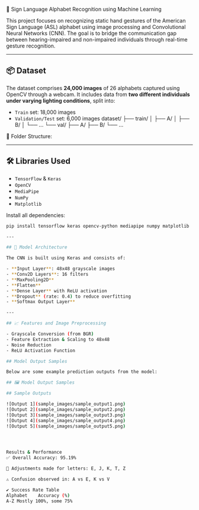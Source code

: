  🤟 Sign Language Alphabet Recognition using Machine Learning

This project focuses on recognizing static hand gestures of the American Sign Language (ASL) alphabet using image processing and Convolutional Neural Networks (CNN). The goal is to bridge the communication gap between hearing-impaired and non-impaired individuals through real-time gesture recognition.

---

## 📦 Dataset

The dataset comprises **24,000 images** of 26 alphabets captured using OpenCV through a webcam. It includes data from **two different individuals under varying lighting conditions**, split into:
- `Train` set: 18,000 images
- `Validation/Test` set: 6,000 images
dataset/
├── train/
│ ├── A/
│ ├── B/
│ └── ...
└── val/
├── A/
├── B/
└── ...

📁 Folder Structure:

---

## 🛠 Libraries Used

- `TensorFlow` & `Keras`
- `OpenCV`
- `MediaPipe`
- `NumPy`
- `Matplotlib`

Install all dependencies:
```bash
pip install tensorflow keras opencv-python mediapipe numpy matplotlib

---

## 🧠 Model Architecture

The CNN is built using Keras and consists of:

- **Input Layer**: 48x48 grayscale images  
- **Conv2D Layers**: 16 filters  
- **MaxPooling2D**  
- **Flatten**  
- **Dense Layer** with ReLU activation  
- **Dropout** (rate: 0.4) to reduce overfitting  
- **Softmax Output Layer**

---

## 📈 Features and Image Preprocessing

- Grayscale Conversion (from BGR)
- Feature Extraction & Scaling to 48x48
- Noise Reduction
- ReLU Activation Function

## Model Output Samples

Below are some example prediction outputs from the model:

## 🖼️ Model Output Samples

## Sample Outputs

![Output 1](sample_images/sample_output1.png)
![Output 2](sample_images/sample_output2.png)
![Output 3](sample_images/sample_output3.png)
![Output 4](sample_images/sample_output4.png)
![Output 5](sample_images/sample_output5.png)




Results & Performance
✅ Overall Accuracy: 95.19%

🔁 Adjustments made for letters: E, J, K, T, Z

⚠️ Confusion observed in: A vs E, K vs V

✔️ Success Rate Table
Alphabet	Accuracy (%)
A-Z	Mostly 100%, some 75%


